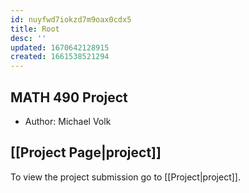 ```yaml
---
id: nuyfwd7iokzd7m9oax0cdx5
title: Root
desc: ''
updated: 1670642128915
created: 1661538521294
---
```

## MATH 490 Project
- Author: Michael Volk

## [[Project Page|project]]
To view the project submission go to [[Project|project]].
